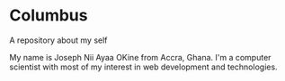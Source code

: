 # Columbus
A repository about my self

My name is Joseph Nii Ayaa OKine from Accra, Ghana.
I'm a computer scientist with most of my interest in web development and technologies.
